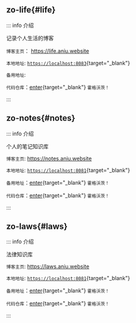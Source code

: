 ## zo-life{#life}

::: info <Badge type='info'>介绍</Badge>

记录个人生活的博客

`博客主页`： https://life.aniu.website  

`本地地址`: [`https://localhost:8083`](https://localhost:8083){target="_blank"} 


`备用地址`: 


`代码仓库`：[enter](https://zocv.github.io/zo-life/){target="_blank"}   <small><Badge type='danger'>霍格沃茨！</Badge></small>  


:::



## zo-notes{#notes}

::: info <Badge type='info'>介绍</Badge>

个人的笔记知识库


`博客主页`: https://notes.aniu.website  

`本地地址`: [`https://localhost:8081`](https://localhost:8081){target="_blank"} 

`备用地址`：[enter](https://zocv.github.io/zo-notes/){target="_blank"}   <small><Badge type='danger'>霍格沃茨！</Badge></small>

`代码仓库`：[enter](https://github.com/zocv/zo-notes){target="_blank"}   <small><Badge type='danger'>霍格沃茨！</Badge></small>

:::

## zo-laws{#laws}

::: info <Badge type='info'>介绍</Badge>

法律知识库


`博客主页`: https://laws.aniu.website  

`本地地址`: [`https://localhost:8081`](https://localhost:8081){target="_blank"} 


`备用地址`：[enter](https://zocv.github.io/mo-notes-for-law/){target="_blank"}   <small><Badge type='danger'>霍格沃茨！</Badge></small>

`代码仓库`：[enter](https://github.com/zocv/mo-notes-for-law){target="_blank"}   <small><Badge type='danger'>霍格沃茨！</Badge></small>

:::